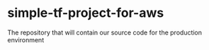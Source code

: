 # simple-tf-project-for-aws
The repository that will contain our source code for the production environment
